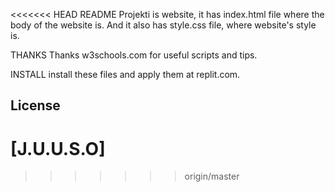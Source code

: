 <<<<<<< HEAD
README
  Projekti is website, it has index.html file where the body of the website is. And it also has style.css file, where website's style is.

THANKS
  Thanks w3schools.com for useful scripts and tips.

INSTALL
  install these files and apply them at replit.com.

## License
[J.U.U.S.O]
=======

>>>>>>> origin/master
